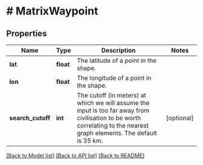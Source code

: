 # # MatrixWaypoint

## Properties

Name | Type | Description | Notes
------------ | ------------- | ------------- | -------------
**lat** | **float** | The latitude of a point in the shape. |
**lon** | **float** | The longitude of a point in the shape. |
**search_cutoff** | **int** | The cutoff (in meters) at which we will assume the input is too far away from civilisation to be worth correlating to the nearest graph elements. The default is 35 km. | [optional]

[[Back to Model list]](../../README.md#models) [[Back to API list]](../../README.md#endpoints) [[Back to README]](../../README.md)
